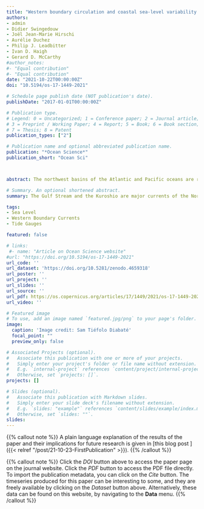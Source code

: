 ```yaml
---
title: "Western boundary circulation and coastal sea-level variability in Northern Hemisphere oceans"
authors:
- admin
- Didier Swingedouw
- Joël Jean-Marie Hirschi
- Aurélie Duchez
- Philip J. Leadbitter
- Ivan D. Haigh
- Gerard D. McCarthy
#author_notes:
#- "Equal contribution"
#- "Equal contribution"
date: "2021-10-22T00:00:00Z"
doi: "10.5194/os-17-1449-2021"

# Schedule page publish date (NOT publication's date).
publishDate: "2017-01-01T00:00:00Z"

# Publication type.
# Legend: 0 = Uncategorized; 1 = Conference paper; 2 = Journal article;
# 3 = Preprint / Working Paper; 4 = Report; 5 = Book; 6 = Book section;
# 7 = Thesis; 8 = Patent
publication_types: ["2"]

# Publication name and optional abbreviated publication name.
publication: "*Ocean Science*"
publication_short: "Ocean Sci"



abstract: The northwest basins of the Atlantic and Pacific oceans are regions of intense western boundary currents (WBCs) --- the Gulf Stream and the Kuroshio. The variability of these poleward currents and their extensions in the open ocean is of major importance to the climate system. It is largely dominated by in-phase meridional shifts downstream of the points at which they separate from the coast. Tide gauges on the adjacent coastlines have measured the inshore sea level for many decades and provide a unique window on the past of the oceanic circulation. The relationship between coastal sea level and the variability of the western boundary currents has been previously studied in each basin separately, but comparison between the two basins is missing. Here we show for each basin that the inshore sea level upstream of the separation points is in sustained agreement with the meridional shifts of the western boundary current extension over the period studied, i.e. the past 7 (5) decades in the Atlantic (Pacific). Decomposition of the coastal sea level into principal components allows us to discriminate this variability in the upstream sea level from other sources of variability such as the influence of large meanders in the Pacific. Our result extends previous findings limited to the altimetry era and suggests that prediction of inshore sea-level changes could be improved by the inclusion of meridional shifts of the western boundary current extensions as predictors. Long-duration tide gauges, such as Key West, Fernandina Beach or Hosojima, could be used as proxies for the past meridional shifts of the western boundary current extensions.

# Summary. An optional shortened abstract.
summary: The Gulf Stream and the Kuroshio are major currents of the North Atlantic and North Pacific, respectively. They transport warm water northward and are key components of the Earth climate system. For this study, we looked at how they affect the sea level of the coasts of Japan, the USA and Canada. We found that the inshore sea level co-varies with the north-to-south shifts of the Gulf Stream and Kuroshio. In the paper, we discuss the physical mechanisms that could explain the agreement.

tags:
- Sea Level
- Western Boundary Currents
- Tide Gauges

featured: false

# links:
 #- name: "Article on Ocean Science website"
#url: "https://doi.org/10.5194/os-17-1449-2021"
url_code: ''
url_dataset: 'https://doi.org/10.5281/zenodo.4659318'
url_poster: ''
url_project: ''
url_slides: ''
url_source: ''
url_pdf: https://os.copernicus.org/articles/17/1449/2021/os-17-1449-2021.pdf
url_video: ''

# Featured image
# To use, add an image named `featured.jpg/png` to your page's folder.
image:
  caption: 'Image credit: Sam Tiéfolo Diabaté'
  focal_point: ""
  preview_only: false

# Associated Projects (optional).
#   Associate this publication with one or more of your projects.
#   Simply enter your project's folder or file name without extension.
#   E.g. `internal-project` references `content/project/internal-project/index.md`.
#   Otherwise, set `projects: []`.
projects: []

# Slides (optional).
#   Associate this publication with Markdown slides.
#   Simply enter your slide deck's filename without extension.
#   E.g. `slides: "example"` references `content/slides/example/index.md`.
#   Otherwise, set `slides: ""`.
slides:
---
```



{{% callout note %}}
A plain language explanation of the results of the paper and their implications for future research is given in [this blog post ]({{< relref "/post/21-10-23-FirstPublication" >}}).
{{% /callout %}}

{{% callout note %}}
Click the *DOI* button above to access the paper page on the journal website. Click the *PDF* button to access the PDF file directly. To import the publication metadata, you can click on the *Cite* button. The timeseries produced for this paper can be interesting to some, and they are freely available by clicking on the *Dataset* button above. Alternatively, these data can be found on this website, by navigating to the **Data** menu.
{{% /callout %}}


<!-- Supplementary notes can be added here, including [code and math](https://sourcethemes.com/academic/docs/writing-markdown-latex/). -->
